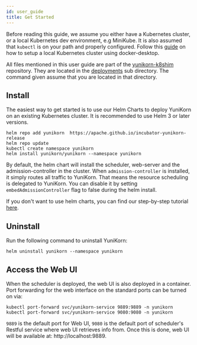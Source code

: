 ```yaml
---
id: user_guide
title: Get Started
---
```


<!--
Licensed to the Apache Software Foundation (ASF) under one
or more contributor license agreements.  See the NOTICE file
distributed with this work for additional information
regarding copyright ownership.  The ASF licenses this file
to you under the Apache License, Version 2.0 (the
"License"); you may not use this file except in compliance
with the License.  You may obtain a copy of the License at

  http://www.apache.org/licenses/LICENSE-2.0

Unless required by applicable law or agreed to in writing,
software distributed under the License is distributed on an
"AS IS" BASIS, WITHOUT WARRANTIES OR CONDITIONS OF ANY
KIND, either express or implied.  See the License for the
specific language governing permissions and limitations
under the License.
-->

Before reading this guide, we assume you either have a Kubernetes cluster, or a local Kubernetes dev environment, e.g MiniKube.
It is also assumed that `kubectl` is on your path and properly configured.
Follow this [guide](developer_guide/env_setup.md) on how to setup a local Kubernetes cluster using docker-desktop.

All files mentioned in this user guide are part of the [yunikorn-k8shim](https://github.com/apache/incubator-yunikorn-k8shim) repository.
They are located in the [deployments](https://github.com/apache/incubator-yunikorn-k8shim/tree/master/deployments/scheduler) sub directory. The command given assume that you are located in that directory.

## Install

The easiest way to get started is to use our Helm Charts to deploy YuniKorn on an existing Kubernetes cluster.
It is recommended to use Helm 3 or later versions.

```shell script
helm repo add yunikorn  https://apache.github.io/incubator-yunikorn-release
helm repo update
kubectl create namespace yunikorn
helm install yunikorn/yunikorn --namespace yunikorn
```

By default, the helm chart will install the scheduler, web-server and the admission-controller in the cluster.
When `admission-controller` is installed, it simply routes all traffic to YuniKorn. That means the resource scheduling
is delegated to YuniKorn. You can disable it by setting `embedAdmissionController` flag to false during the helm install.  

If you don't want to use helm charts, you can find our step-by-step
tutorial [here](developer_guide/deployment.md).

## Uninstall

Run the following command to uninstall YuniKorn:
```shell script
helm uninstall yunikorn --namespace yunikorn
```

## Access the Web UI

When the scheduler is deployed, the web UI is also deployed in a container.
Port forwarding for the web interface on the standard ports can be turned on via:

```
kubectl port-forward svc/yunikorn-service 9889:9889 -n yunikorn
kubectl port-forward svc/yunikorn-service 9080:9080 -n yunikorn
```

`9889` is the default port for Web UI, `9080` is the default port of scheduler's Restful service where web UI retrieves info from.
Once this is done, web UI will be available at: http://localhost:9889.

